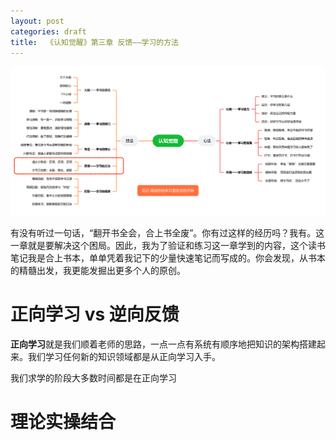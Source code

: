 ```yaml
---
layout: post
categories: draft
title:  《认知觉醒》第三章 反馈——学习的方法
---
```


![认知觉醒脑图-反馈](/assets/%E8%84%91%E5%9B%BE%E8%AE%A4%E7%9F%A5%E8%A7%89%E9%86%92-%E5%8F%8D%E9%A6%88.PNG)

有没有听过一句话，“翻开书全会，合上书全废”。你有过这样的经历吗？我有。这一章就是要解决这个困局。因此，我为了验证和练习这一章学到的内容，这个读书笔记我是合上书本，单单凭着我记下的少量快速笔记而写成的。你会发现，从书本的精髓出发，我更能发掘出更多个人的原创。

# 正向学习 vs 逆向反馈

**正向学习**就是我们顺着老师的思路，一点一点有系统有顺序地把知识的架构搭建起来。我们学习任何新的知识领域都是从正向学习入手。

我们求学的阶段大多数时间都是在正向学习

# 理论实操结合


<!--stackedit_data:
eyJoaXN0b3J5IjpbLTE0MTk5MDc2MTksMTI1Nzg0NzQzMV19
-->
